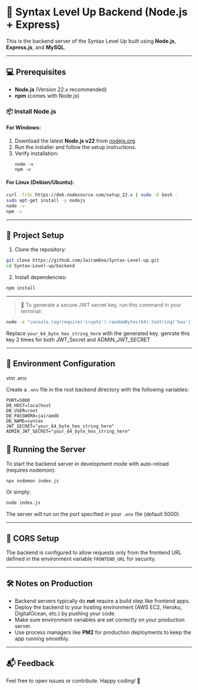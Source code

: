 # 🚀 Syntax Level Up Backend (Node.js + Express)

This is the backend server of the Syntax Level Up built using **Node.js**, **Express.js**, and **MySQL**.

---

## 💻 Prerequisites

- **Node.js** (Version 22.x recommended)  
- **npm** (comes with Node.js)

### 📦 Install Node.js

#### For Windows:
1. Download the latest **Node.js v22** from [nodejs.org](https://nodejs.org/).  
2. Run the installer and follow the setup instructions.  
3. Verify installation:
   ```
   node -v
   npm -v
   ```

#### For Linux (Debian/Ubuntu):
```bash
curl -fsSL https://deb.nodesource.com/setup_22.x | sudo -E bash -
sudo apt-get install -y nodejs
node -v
npm -v
```

---

## 🚀 Project Setup

1. Clone the repository:

```bash
git clone https://github.com/JairamDeo/Syntax-Level-up.git
cd Syntax-Level-up/backend
```

2. Install dependencies:

```bash
npm install
```

---
> 🔑 To generate a secure JWT secret key, run this command in your terminal:

```bash
node -e "console.log(require('crypto').randomBytes(64).toString('hex'))"
```

Replace `your_64_byte_hex_string_here` with the generated key.
genrate this key 2 times for both JWT_Secret and ADMIN_JWT_SECRET

---

## 🔧 Environment Configuration
vim .env

Create a `.env` file in the root backend directory with the following variables:

```
PORT=5000
DB_HOST=localhost
DB_USER=root
DB_PASSWORD=jairamdb
DB_NAME=syntax
JWT_SECRET="your_64_byte_hex_string_here"
ADMIN_JWT_SECRET="your_64_byte_hex_string_here"
```

## 🚀 Running the Server

To start the backend server in development mode with auto-reload (requires nodemon):

```bash
npx nodemon index.js
```

Or simply:

```bash
node index.js
```

The server will run on the port specified in your `.env` file (default 5000).

---

## 📡 CORS Setup

The backend is configured to allow requests only from the frontend URL defined in the environment variable `FRONTEND_URL` for security.

---

## 🛠️ Notes on Production

- Backend servers typically do **not** require a build step like frontend apps.
- Deploy the backend to your hosting environment (AWS EC2, Heroku, DigitalOcean, etc.) by pushing your code.
- Make sure environment variables are set correctly on your production server.
- Use process managers like **PM2** for production deployments to keep the app running smoothly.

---

## 📬 Feedback

Feel free to open issues or contribute. Happy coding! 🎉